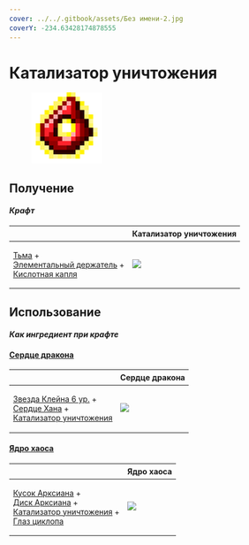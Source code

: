 ```yaml
---
cover: ../../.gitbook/assets/Без имени-2.jpg
coverY: -234.63428174878555
---
```


# Катализатор уничтожения

<figure><img src="../../.gitbook/assets/destruction_catalyst_128.png" alt=""><figcaption></figcaption></figure>

## Получение

#### _Крафт_

| ㅤ                                                                                                                                              | Катализатор уничтожения                              |
| ---------------------------------------------------------------------------------------------------------------------------------------------- | ---------------------------------------------------- |
| <p><a href="dark.md">Тьма</a> +<br><a href="pure_element_holder.md">Элементальный держатель</a> +<br><a href="acid.md">Кислотная капля</a></p> | ![](../../.gitbook/assets/destruction\_catalyst.png) |

## Использование

#### _Как ингредиент при крафте_

#### [Сердце дракона](dragon\_heart.md)

| ㅤ                                                                                                                                                                 | Сердце дракона                               |
| ----------------------------------------------------------------------------------------------------------------------------------------------------------------- | -------------------------------------------- |
| <p><a href="klein_star_6.md">Звезда Клейна 6 ур.</a> +<br><a href="red.md">Сердце Хана</a> +<br><a href="destruction_catalyst.md">Катализатор уничтожения</a></p> | ![](../../.gitbook/assets/dragon\_heart.png) |

#### [Ядро хаоса](chaotic\_core.md)

| ㅤ                                                                                                                                                                                                                        | Ядро хаоса                                   |
| ------------------------------------------------------------------------------------------------------------------------------------------------------------------------------------------------------------------------ | -------------------------------------------- |
| <p><a href="arksiane_lump.md">Кусок Арксиана</a> +<br><a href="arksiane_disk.md">Диск Арксиана</a> +<br><a href="destruction_catalyst.md">Катализатор уничтожения</a> +<br><a href="cyclops_eye.md">Глаз циклопа</a></p> | ![](../../.gitbook/assets/chaotic\_core.png) |
